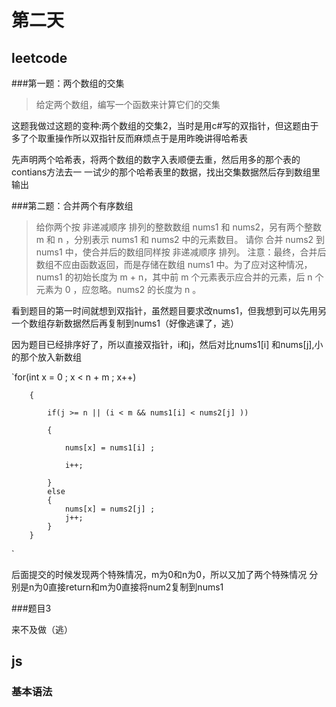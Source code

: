 # 第二天

## leetcode

###第一题：两个数组的交集
> 给定两个数组，编写一个函数来计算它们的交集

这题我做过这题的变种:两个数组的交集2，当时是用c#写的双指针，但这题由于多了个取重操作所以双指针反而麻烦点于是用昨晚讲得哈希表

先声明两个哈希表，将两个数组的数字入表顺便去重，然后用多的那个表的contians方法去一 一试少的那个哈希表里的数据，找出交集数据然后存到数组里输出

###第二题：合并两个有序数组
>给你两个按 非递减顺序 排列的整数数组 nums1 和 nums2，另有两个整数 m 和 n ，分别表示 nums1 和 nums2 中的元素数目。
请你 合并 nums2 到 nums1 中，使合并后的数组同样按 非递减顺序 排列。
注意：最终，合并后数组不应由函数返回，而是存储在数组 nums1 中。为了应对这种情况，nums1 的初始长度为 m + n，其中前 m 个元素表示应合并的元素，后 n 个元素为 0 ，应忽略。nums2 的长度为 n 。

看到题目的第一时间就想到双指针，虽然题目要求改nums1，但我想到可以先用另一个数组存新数据然后再复制到nums1（好像逃课了，逃）

因为题目已经排序好了，所以直接双指针，i和j，然后对比nums1[i] 和nums[j],小的那个放入新数组

`for(int x = 0 ; x < n + m ; x++)

        {

            if(j >= n || (i < m && nums1[i] < nums2[j] ))

            {

                nums[x] = nums1[i] ;

                i++;

            }
            else
            {
                nums[x] = nums2[j] ;
                j++;
            }
        }
`

后面提交的时候发现两个特殊情况，m为0和n为0，所以又加了两个特殊情况 分别是n为0直接return和m为0直接将num2复制到nums1

###题目3

来不及做（逃）

## js
### 基本语法 

<script type = "text/javascript></script> 引入

算数运算符 一元运算符 逻辑运算符 赋值运算符 关系运算符都和java一样

### 数据类型
	1. Number ： 就是int加float（特别：NaN代表不是数字）；
	2. 布尔值 ：和java一样；
	3. 字符串 ：和java一样；
	4. Null和undefined ：null为空对象，undefined未定义 未赋值
	5. Object ： 万物皆可对象（除上面4种以外的任何） 

### 数据类型转换
	* 强转
		1. 其他转为String

			* toString（）方法（null和undefined没有该方法）

			* String（）函数

		2. 其他转为Number： Number（）函数

			* String：

				如果是纯字符串，则直接转为数字

				如果含有非数字的字符串，则返回NaN

				如果是空或者全是空格的字符串，则转为0

			* Boolen：

				true—> 1

				flase—>0
			
			*Null: 0
			*undefined : NaN

	*parseInt()和parseFloat（）
		
		将一个字符串中的有效的整数内容取出来

### 函数

	* 函数也是对象
	* 函数可以封装代码
	* 定义：

		1. var fun = new Function（）；
		2. function 函数名 （）{}

### 对象

	* 和java对象差不多
	* 分类：
		1. 内建对象：由ES标准中定义的对象：Math String Number ....
		2. 宿主对象： 由js的运行环境提供的对象：DOM BOM
		3. 自定义对象： 由开发人员自己创建的对象

### 作用域

	* 变量按作用域分为全局变量和局部变量（和c差不多）
	* 全局变量在函数体外声明，作用于js文件的全部函数
	* 局部变量在在函数体内声明，作用于单个函数内

### DOM
	* DOM 全称Document Object Model文档对象模型
	* JS中通过DOM来对HTML文档进行操作
	* 将网页分为一个个节点，每一个节点都转化为一个对象，操作对象来操作节点操作网页

